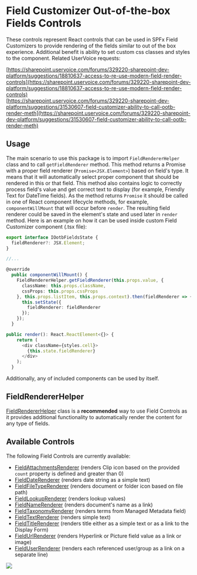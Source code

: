 # Field Customizer Out-of-the-box Fields Controls

These controls represent React controls that can be used in SPFx Field Customizers to provide rendering of the fields similar to out of the box experience. Additional benefit is ability to set custom css classes and styles to the component.
Related UserVoice requests:

[https://sharepoint.uservoice.com/forums/329220-sharepoint-dev-platform/suggestions/18810637-access-to-re-use-modern-field-render-controls](https://sharepoint.uservoice.com/forums/329220-sharepoint-dev-platform/suggestions/18810637-access-to-re-use-modern-field-render-controls)<br>
[https://sharepoint.uservoice.com/forums/329220-sharepoint-dev-platform/suggestions/31530607-field-customizer-ability-to-call-ootb-render-meth](https://sharepoint.uservoice.com/forums/329220-sharepoint-dev-platform/suggestions/31530607-field-customizer-ability-to-call-ootb-render-meth)

## Usage

The main scenario to use this package is to import `FieldRendererHelper` class and to call `getFieldRenderer` method. This method returns a Promise with a proper field renderer (`Promise<JSX.Element>`) based on field's type. It means that it will automatically select proper component that should be rendered in this or that field. This method also contains logic to correctly process field's value and get correct text to display (for example, Friendly Text for DateTime fields).
As the method returns `Promise` it should be called in one of React component lifecycle methods, for example, `componentWillMount` that will occur before `render`. The resulting field renderer could be saved in the element's state and used later in `render` method.
Here is an example on how it can be used inside custom Field Customizer component (.tsx file):

```TypeScript
export interface IOotbFieldsState {
  fieldRenderer?: JSX.Element;
}

//...

@override
  public componentWillMount() {
    FieldRendererHelper.getFieldRenderer(this.props.value, {
      className: this.props.className,
      cssProps: this.props.cssProps
    }, this.props.listItem, this.props.context).then(fieldRenderer => {
      this.setState({
        fieldRenderer: fieldRenderer
      });
    });
  }

public render(): React.ReactElement<{}> {
    return (
      <div className={styles.cell}>
        {this.state.fieldRenderer}
      </div>
    );
  }
```

Additionally, any of included components can be used by itself.

## FieldRendererHelper

[FieldRendererHelper](./FieldRendererHelper.md) class is a **recommended** way to use Field Controls as it provides additional functionality to automatically render the content for any type of fields.

## Available Controls

The following Field Controls are currently available:

- [FieldAttachmentsRenderer](./FieldAttachmentsRenderer.md) (renders Clip icon based on the provided `count` property is defined and greater than 0)
- [FieldDateRenderer](./FieldDateRenderer.md) (renders date string as a simple text)
- [FieldFileTypeRenderer](./FieldFileTypeRenderer.md) (renders document or folder icon based on file path)
- [FieldLookupRenderer](./FieldLookupRenderer.md) (renders lookup values)
- [FieldNameRenderer](./FieldNameRenderer.md) (renders document's name as a link)
- [FieldTaxonomyRenderer](./FieldTaxonomyRenderer.md) (renders terms from Managed Metadata field)
- [FieldTextRenderer](./FieldTextRenderer.md) (renders simple text)
- [FieldTitleRenderer](./FieldTitleRenderer.md) (renders title either as a simple text or as a link to the Display Form)
- [FieldUrlRenderer](./FieldUrlRenderer.md) (renders Hyperlink or Picture field value as a link or image)
- [FieldUserRenderer](./FieldUserRenderer.md) (renders each referenced user/group as a link on a separate line)

![](https://telemetry.sharepointpnp.com/sp-dev-fx-controls-react/wiki/controls/fields)
